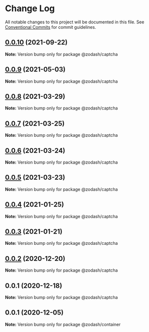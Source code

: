 # Change Log

All notable changes to this project will be documented in this file.
See [Conventional Commits](https://conventionalcommits.org) for commit guidelines.

## [0.0.10](https://github.com/zcorky/zodash/compare/@zodash/captcha@0.0.9...@zodash/captcha@0.0.10) (2021-09-22)

**Note:** Version bump only for package @zodash/captcha





## [0.0.9](https://github.com/zcorky/zodash/compare/@zodash/captcha@0.0.8...@zodash/captcha@0.0.9) (2021-05-03)

**Note:** Version bump only for package @zodash/captcha





## [0.0.8](https://github.com/zcorky/zodash/compare/@zodash/captcha@0.0.7...@zodash/captcha@0.0.8) (2021-03-29)

**Note:** Version bump only for package @zodash/captcha





## [0.0.7](https://github.com/zcorky/zodash/compare/@zodash/captcha@0.0.6...@zodash/captcha@0.0.7) (2021-03-25)

**Note:** Version bump only for package @zodash/captcha





## [0.0.6](https://github.com/zcorky/zodash/compare/@zodash/captcha@0.0.5...@zodash/captcha@0.0.6) (2021-03-24)

**Note:** Version bump only for package @zodash/captcha





## [0.0.5](https://github.com/zcorky/zodash/compare/@zodash/captcha@0.0.4...@zodash/captcha@0.0.5) (2021-03-23)

**Note:** Version bump only for package @zodash/captcha





## [0.0.4](https://github.com/zcorky/zodash/compare/@zodash/captcha@0.0.3...@zodash/captcha@0.0.4) (2021-01-25)

**Note:** Version bump only for package @zodash/captcha





## [0.0.3](https://github.com/zcorky/zodash/compare/@zodash/captcha@0.0.2...@zodash/captcha@0.0.3) (2021-01-21)

**Note:** Version bump only for package @zodash/captcha





## [0.0.2](https://github.com/zcorky/zodash/compare/@zodash/captcha@0.0.1...@zodash/captcha@0.0.2) (2020-12-20)

**Note:** Version bump only for package @zodash/captcha





## 0.0.1 (2020-12-18)

**Note:** Version bump only for package @zodash/captcha





## 0.0.1 (2020-12-05)

**Note:** Version bump only for package @zodash/container
